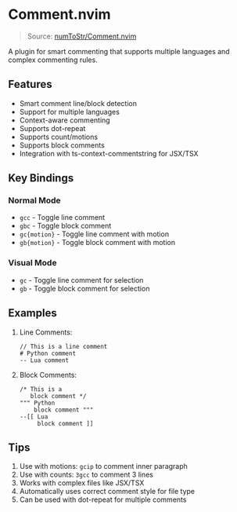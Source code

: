 # Comment.nvim

> Source: [numToStr/Comment.nvim](https://github.com/numToStr/Comment.nvim)

A plugin for smart commenting that supports multiple languages and complex commenting rules.

## Features

- Smart comment line/block detection
- Support for multiple languages
- Context-aware commenting
- Supports dot-repeat
- Supports count/motions
- Supports block comments
- Integration with ts-context-commentstring for JSX/TSX

## Key Bindings

### Normal Mode
- `gcc` - Toggle line comment
- `gbc` - Toggle block comment
- `gc{motion}` - Toggle line comment with motion
- `gb{motion}` - Toggle block comment with motion

### Visual Mode
- `gc` - Toggle line comment for selection
- `gb` - Toggle block comment for selection

## Examples

1. Line Comments:
   ```
   // This is a line comment
   # Python comment
   -- Lua comment
   ```

2. Block Comments:
   ```
   /* This is a
      block comment */
   """ Python
       block comment """
   --[[ Lua
        block comment ]]
   ```

## Tips

1. Use with motions: `gcip` to comment inner paragraph
2. Use with counts: `3gcc` to comment 3 lines
3. Works with complex files like JSX/TSX
4. Automatically uses correct comment style for file type
5. Can be used with dot-repeat for multiple comments 